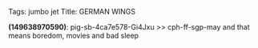 Tags: jumbo jet
Title: GERMAN WINGS
  
**(149638970590)**: pig-sb-4ca7e578-Gi4Jxu >> cph-ff-sgp-may and that means boredom, movies and bad sleep